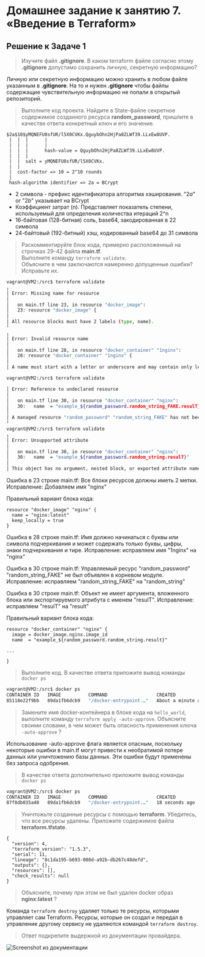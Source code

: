 # Домашнее задание к занятию 7. «Введение в Terraform»

## Решение к Задаче 1

>Изучите файл **.gitignore**. В каком terraform файле согласно этому **.gitignore** допустимо сохранить личную, секретную информацию?

Личную или секретную информацию можно хранить в любом файле указанным в **.gitignore**. На то и нужен **.gitignore** чтобы файлы содержащие чувствительную информацию не попали в открытый репозиторий.

>Выполните код проекта. Найдите  в State-файле секретное содержимое созданного ресурса **random_password**, пришлите в качестве ответа конкретный ключ и его значение.

```text
$2a$10$yMQNEFU0sfUR/l5X0CVKx.QguybOhn2HjPa8ZLWf39.LLxEw8UVP.
 |  |  |      |
 |  |  |      |
 |  |  |      hash-value = QguybOhn2HjPa8ZLWf39.LLxEw8UVP.
 |  |  |
 |  |  salt = yMQNEFU0sfUR/l5X0CVKx.
 |  |
 |  cost-factor => 10 = 2^10 rounds
 |
 hash-algorithm identifier => 2a = BCrypt
 ```

- 2 символа - префикс идентификатора алгоритма хэширования. "$2a$" or "$2b$" указывает на BCrypt
- Коэффициент затрат (n). Представляет показатель степени, используемый для определения количества итераций 2^n
- 16-байтовая (128-битная) соль, base64, закодированная в 22 символа
- 24-байтовый (192-битный) хэш, кодированный base64 до 31 символа

>Раскомментируйте блок кода, примерно расположенный на строчках 29-42 файла **main.tf**.  
>Выполните команду ```terraform validate```.  
>Объясните в чем заключаются намеренно допущенные ошибки? Исправьте их.

```bash
vagrant@VM2:/src$ terraform validate
╷
│ Error: Missing name for resource
│
│   on main.tf line 23, in resource "docker_image":
│   23: resource "docker_image" {
│
│ All resource blocks must have 2 labels (type, name).
╵
╷
│ Error: Invalid resource name
│
│   on main.tf line 28, in resource "docker_container" "1nginx":
│   28: resource "docker_container" "1nginx" {
│
│ A name must start with a letter or underscore and may contain only letters, digits, underscores, and dashes.

vagrant@VM2:/src$ terraform validate

│ Error: Reference to undeclared resource
│
│   on main.tf line 30, in resource "docker_container" "nginx":
│   30:   name  = "example_${random_password.random_string_FAKE.resulT}"
│
│ A managed resource "random_password" "random_string_FAKE" has not been declared in the root module.
╵
vagrant@VM2:/src$ terraform validate
╷
│ Error: Unsupported attribute
│
│   on main.tf line 30, in resource "docker_container" "nginx":
│   30:   name  = "example_${random_password.random_string.resulT}"
│
│ This object has no argument, nested block, or exported attribute named "resulT". Did you mean "result"?
```

Ошибка в 23 строке main.tf: Все блоки ресурсов должны иметь 2 метки. Исправление: Добавляем имя "nginx"

Правильный вариант блока кода:

```hcl
resource "docker_image" "nginx" {
  name = "nginx:latest"
  keep_locally = true
}
```

Ошибка в 28 строке main.tf: Имя должно начинаться с буквы или символа подчеркивания и может содержать только буквы, цифры, знаки подчеркивания и тире. Исправление: исправляем имя "1nginx" на "nginx"

Ошибка в 30 строке main.tf: Управляемый ресурс "random_password" "random_string_FAKE" не был объявлен в корневом модуле. Исправление: исправляем "random_string_FAKE" на "random_string"

Ошибка в 30 строке main.tf: Объект не имеет аргумента, вложенного блока или экспортируемого атрибута с именем "resulT". Исправление: исправляем "resulT" на "result"

Правильный вариант блока кода:

```hcl
resource "docker_container" "nginx" {
  image = docker_image.nginx.image_id
  name  = "example_${random_password.random_string.result}"

...

}
```

>Выполните код. В качестве ответа приложите вывод команды ```docker ps```

```bash
vagrant@VM2:/src$ docker ps
CONTAINER ID   IMAGE          COMMAND                  CREATED              STATUS          PORTS                  NAMES
85118e22f9bb   89da1fb6dcb9   "/docker-entrypoint.…"   About a minute ago   Up 58 seconds   0.0.0.0:8000->80/tcp   example_t3GWKTLRAxlGUh6Q
```

>Замените имя docker-контейнера в блоке кода на ```hello_world```, выполните команду ```terraform apply -auto-approve```.
>Объясните своими словами, в чем может быть опасность применения ключа  ```-auto-approve``` ?

Использование -auto-approve флага является опасным, поскольку некоторые ошибки в main.tf могут привести к необратимой потере данных или уничтожению базы данных. Эти ошибки будут применены без запроса одобрения.

>В качестве ответа дополнительно приложите вывод команды ```docker ps```

```bash
vagrant@VM2:/src$ docker ps
CONTAINER ID   IMAGE          COMMAND                  CREATED          STATUS          PORTS                  NAMES
87f8db035a48   89da1fb6dcb9   "/docker-entrypoint.…"   18 seconds ago   Up 13 seconds   0.0.0.0:8000->80/tcp   hello_world_t3GWKTLRAxlGUh6Q
```

>Уничтожьте созданные ресурсы с помощью **terraform**. Убедитесь, что все ресурсы удалены. Приложите содержимое файла **terraform.tfstate**.

```hcl
{
  "version": 4,
  "terraform_version": "1.5.3",
  "serial": 11,
  "lineage": "8c1da195-b693-008d-a92b-db267c48defd",
  "outputs": {},
  "resources": [],
  "check_results": null
}
```

>Объясните, почему при этом не был удален docker образ **nginx:latest** ?

Команда ```terraform destroy``` удаляет только те ресурсы, которыми управляет сам Terraform. Ресурсы, которые он создал  и передал в управление другому сервису не удаляются командой ```terraform destroy```.

>Ответ подкрепите выдержкой из документации провайдера.

![Screenshot из документации](https://github.com/ASlob/devops-netology/tree/main/images/ex_7_1.png)
